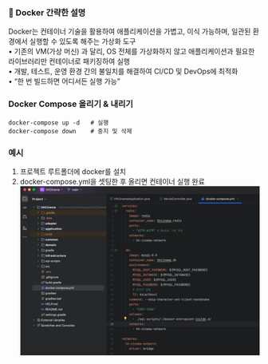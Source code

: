 ### 🐳 Docker 간략한 설명  
Docker는 컨테이너 기술을 활용하여 애플리케이션을 가볍고, 이식 가능하며, 일관된 환경에서 실행할 수 있도록 해주는 가상화 도구  
•	기존의 VM(가상 머신) 과 달리, OS 전체를 가상화하지 않고 애플리케이션과 필요한 라이브러리만 컨테이너로 패키징하여 실행  
•	개발, 테스트, 운영 환경 간의 불일치를 해결하여 CI/CD 및 DevOps에 최적화  
•	“한 번 빌드하면 어디서든 실행 가능”  
  
### Docker Compose 올리기 & 내리기  
```docker  
docker-compose up -d   # 실행
docker-compose down    # 중지 및 삭제  
```  
  
### 예시  
1. 프로젝트 루트폴더에 docker를 설치  
1. docker-compose.yml을 셋팅한 후 올리면 컨테이너 실행 완료  
![IMAGE](https://raw.githubusercontent.com/nogi-bot/resources/main/gwkcareer/images/dca43328-3988-4a41-b10d-2dd1e0b8a8b8-image.png)  
